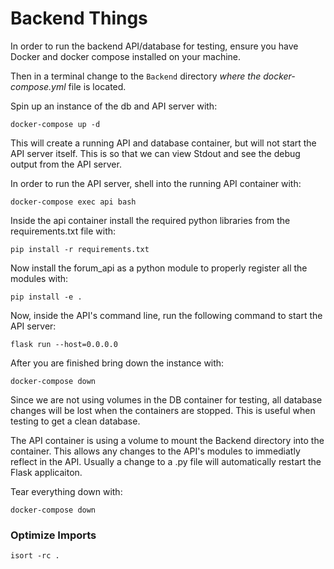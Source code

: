 # Backend Things

In order to run the backend API/database for testing, ensure you have Docker and docker compose installed on your machine.

Then in a terminal change to the `Backend` directory *where the docker-compose.yml* file is located.

Spin up an instance of the db and API server with:

`docker-compose up -d`

This will create a running API and database container, but will not start the API server itself. This is so that we can
view Stdout and see the debug output from the API server.

In order to run the API server, shell into the running API container with:

`docker-compose exec api bash`

Inside the api container install the required python libraries from the requirements.txt file with:

`pip install -r requirements.txt`

Now install the forum_api as a python module to properly register all the modules with:

`pip install -e .`

Now, inside the API's command line, run the following command to start the API server:

`flask run --host=0.0.0.0`

After you are finished bring down the instance with:

`docker-compose down`

Since we are not using volumes in the DB container for testing, all database changes will be lost when the containers are
stopped. This is useful when testing to get a clean database.

The API container is using a volume to mount the Backend directory into the container. This allows any changes to the API's modules to immediatly reflect in the API. Usually a change to a .py file will automatically restart the Flask applicaiton.

Tear everything down with:

`docker-compose down`


### Optimize Imports

`isort -rc .`
